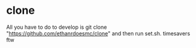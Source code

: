 # clone
All you have to do to develop is git clone "https://github.com/ethanrdoesmc/clone" and then run set.sh. timesavers ftw
